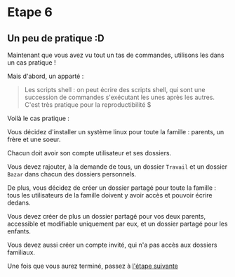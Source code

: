 # Etape 6

## Un peu de pratique :D

Maintenant que vous avez vu tout un tas de commandes, utilisons les dans un cas pratique ! 

Mais d'abord, un apparté : 
>Les scripts shell : on peut écrire des scripts shell, qui sont une succession de commandes s'exécutant les unes après les autres. C'est très pratique pour la reproductibilité $

Voilà le cas pratique : 

Vous décidez d'installer un système linux pour toute la famille : parents, un frère et une soeur. 

Chacun doit avoir son compte utilisateur et ses dossiers. 

Vous devez rajouter, à la demande de tous, un dossier `Travail` et un dossier `Bazar` dans chacun des dossiers personnels.

De plus, vous décidez de créer un dossier partagé pour toute la famille : tous les utilisateurs de la famille doivent y avoir accès et pouvoir écrire dedans.

Vous devez créer de plus un dossier partagé pour vos deux parents, accessible et modifiable uniquement par eux, et un dossier partagé pour les enfants.

Vous devez aussi créer un compte invité, qui n'a pas accès aux dossiers familiaux.     

Une fois que vous aurez terminé, passez à [l'étape suivante](https://github.com/ybarrot/admin-sys-linux/tree/main/step-7)

